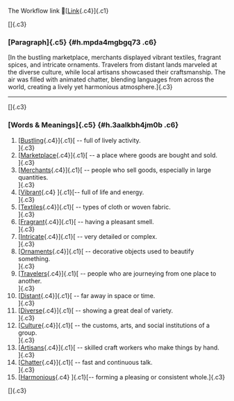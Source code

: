The Workflow link
👏[[Link](https://www.google.com/url?q=http://www.google.com&sa=D&source=editors&ust=1758572263679969&usg=AOvVaw2tn8-FtJqNMvKkXljeKtiY){.c4}]{.c1}

[]{.c3}

### [Paragraph]{.c5} {#h.mpda4mgbgq73 .c6}

[In the bustling marketplace, merchants displayed vibrant textiles,
fragrant spices, and intricate ornaments. Travelers from distant lands
marveled at the diverse culture, while local artisans showcased their
craftsmanship. The air was filled with animated chatter, blending
languages from across the world, creating a lively yet harmonious
atmosphere.]{.c3}

------------------------------------------------------------------------

[]{.c3}

### [Words & Meanings]{.c5} {#h.3aalkbh4jm0b .c6}

1.  [[Bustling](https://www.google.com/url?q=http://www.google.com&sa=D&source=editors&ust=1758572263680572&usg=AOvVaw1xgTZJjbfplVcww8Nrj54Z){.c4}]{.c1}[ --
    full of lively activity.\
    ]{.c3}
2.  [[Marketplace](https://www.google.com/url?q=http://www.google.com&sa=D&source=editors&ust=1758572263680693&usg=AOvVaw0k9JV2_zVIMhwan6iHWME8){.c4}]{.c1}[ --
    a place where goods are bought and sold.\
    ]{.c3}
3.  [[Merchants](https://www.google.com/url?q=http://www.google.com&sa=D&source=editors&ust=1758572263680817&usg=AOvVaw1nwFaT2bGLozb33jZjT6DV){.c4}]{.c1}[ --
    people who sell goods, especially in large quantities.\
    ]{.c3}
4.  [[Vibrant](https://www.google.com/url?q=http://www.google.com&sa=D&source=editors&ust=1758572263680962&usg=AOvVaw00tPiMIaKx-SM0mToBzo5D){.c4}
    ]{.c1}[-- full of life and energy.\
    ]{.c3}
5.  [[Textiles](https://www.google.com/url?q=http://www.google.com&sa=D&source=editors&ust=1758572263681052&usg=AOvVaw16iozsDxgZGrQa1U-heCv1){.c4}]{.c1}[ --
    types of cloth or woven fabric.\
    ]{.c3}
6.  [[Fragrant](https://www.google.com/url?q=http://www.google.com&sa=D&source=editors&ust=1758572263681147&usg=AOvVaw0ZTTWjykV5GaRgnjB5IiOQ){.c4}]{.c1}[ --
    having a pleasant smell.\
    ]{.c3}
7.  [[Intricate](https://www.google.com/url?q=http://www.google.com&sa=D&source=editors&ust=1758572263681235&usg=AOvVaw2w3qU0vRXEIQml-nYp4U-U){.c4}]{.c1}[ --
    very detailed or complex.\
    ]{.c3}
8.  [[Ornaments](https://www.google.com/url?q=http://www.google.com&sa=D&source=editors&ust=1758572263681334&usg=AOvVaw2RcNydXk72j7U2oLPxpLsp){.c4}]{.c1}[ --
    decorative objects used to beautify something.\
    ]{.c3}
9.  [[Travelers](https://www.google.com/url?q=http://www.google.com&sa=D&source=editors&ust=1758572263681443&usg=AOvVaw26Hgi2uKWI3YdPDMUkjO8B){.c4}]{.c1}[ --
    people who are journeying from one place to another.\
    ]{.c3}
10. [[Distant](https://www.google.com/url?q=http://www.google.com&sa=D&source=editors&ust=1758572263681564&usg=AOvVaw1JMe98N5yVSQumkxsSNDWP){.c4}]{.c1}[ --
    far away in space or time.\
    ]{.c3}
11. [[Diverse](https://www.google.com/url?q=http://www.google.com&sa=D&source=editors&ust=1758572263681659&usg=AOvVaw3U_LDse7HGamj2RELxLN7g){.c4}]{.c1}[ --
    showing a great deal of variety.\
    ]{.c3}
12. [[Culture](https://www.google.com/url?q=http://www.google.com&sa=D&source=editors&ust=1758572263681761&usg=AOvVaw25az46adkKgCnHHeDexlFV){.c4}]{.c1}[ --
    the customs, arts, and social institutions of a group.\
    ]{.c3}
13. [[Artisans](https://www.google.com/url?q=http://www.google.com&sa=D&source=editors&ust=1758572263681925&usg=AOvVaw0nBfghVMV4aOwii_FsTdwU){.c4}]{.c1}[ --
    skilled craft workers who make things by hand.\
    ]{.c3}
14. [[Chatter](https://www.google.com/url?q=http://www.google.com&sa=D&source=editors&ust=1758572263682053&usg=AOvVaw24iCFv_xaKDnx49E2r30q_){.c4}]{.c1}[ --
    fast and continuous talk.\
    ]{.c3}
15. [[Harmonious](https://www.google.com/url?q=http://www.google.com&sa=D&source=editors&ust=1758572263682150&usg=AOvVaw3Cdg_dTqvgXXNhx2djPjZe){.c4}
    ]{.c1}[-- forming a pleasing or consistent whole.]{.c3}

[]{.c3}
